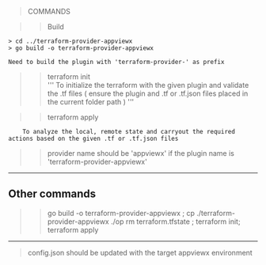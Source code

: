>COMMANDS

>> Build
```
> cd ../terraform-provider-appviewx
> go build -o terraform-provider-appviewx

Need to build the plugin with 'terraform-provider-' as prefix

```

>>	terraform init  
'''
	To initialize the terraform with the given plugin and validate the .tf files
	( ensure the plugin and .tf or .tf.json files placed in the current folder path )
'''

>> terraform apply
```
	To analyze the local, remote state and carryout the required actions based on the given .tf or .tf.json files
```

>> provider name should be 'appviewx' if the plugin name is 'terraform-provider-appviewx'



---
Other commands
---
>> go build -o terraform-provider-appviewx ; cp ./terraform-provider-appviewx ./op
>> rm terraform.tfstate ; terraform init; terraform apply 
---


> config.json should be updated with the target appviewx environment
